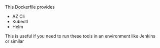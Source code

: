 This Dockerfile provides 

* AZ Cli
* Kubectl
* Helm

This is useful if you need to run these tools in an environment like Jenkins or similar

